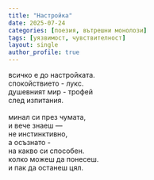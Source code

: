 ```yaml
---
title: "Настройка"
date: 2025-07-24
categories: [поезия, вътрешни монолози]
tags: [уязвимост, чувствителност]
layout: single
author_profile: true
---
```


<div class="poem3">

всичко е до настройката. <br/>
спокойствието - лукс. <br/>
душевният мир - трофей <br/>
след изпитания. <br/>
 <br/>
минал си през чумата, <br/>
и вече знаеш — <br/>
не инстинктивно, <br/>
а осъзнато - <br/>
на какво си способен. <br/>
колко можеш да понесеш. <br/>
и пак да останеш цял. <br/>

</div>